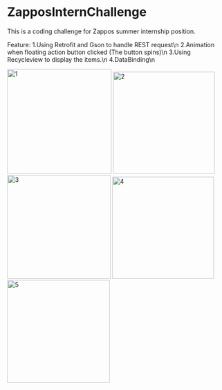 # ZapposInternChallenge


This is a coding challenge for Zappos summer internship position.

Feature:
1.Using Retrofit and Gson to handle REST request\n
2.Animation when floating action button clicked (The button spins)\n
3.Using Recycleview to display the items.\n
4.DataBinding\n


<img width="241" alt="1" src="https://cloud.githubusercontent.com/assets/17021326/22850041/99b8ea64-efd1-11e6-80d4-a3e1149fad1a.png">
<img width="235" alt="2" src="https://cloud.githubusercontent.com/assets/17021326/22850048/b2d43148-efd1-11e6-9b19-e8a4987780d5.png">
<img width="239" alt="3" src="https://cloud.githubusercontent.com/assets/17021326/22850049/b3e61f7e-efd1-11e6-9a40-8e9d2225eac0.png">
<img width="235" alt="4" src="https://cloud.githubusercontent.com/assets/17021326/22850051/b4f88258-efd1-11e6-879e-c0c3fe0a586b.png">
<img width="237" alt="5" src="https://cloud.githubusercontent.com/assets/17021326/22850052/b5f0814c-efd1-11e6-96bb-19538b70da67.png">
